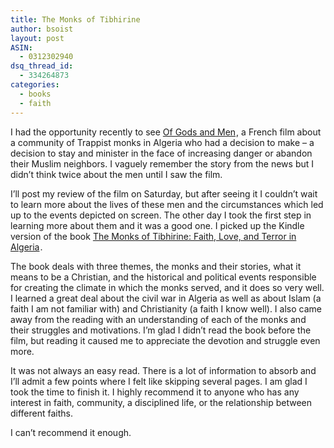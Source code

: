 ```yaml
---
title: The Monks of Tibhirine
author: bsoist
layout: post
ASIN:
  - 0312302940
dsq_thread_id:
  - 334264873
categories:
  - books
  - faith
---
```

I had the opportunity recently to see [Of Gods and Men][1]<img src="http://www.assoc-amazon.com/e/ir?t=&#038;l=as2&#038;o=1&#038;a=B004LWZVWU&#038;camp=217145&#038;creative=399373" width="1" height="1" border="0" alt="" style="border:none !important; margin:0px !important;" />, a French film about a community of Trappist monks in Algeria who had a decision to make &#8211; a decision to stay and minister in the face of increasing danger or abandon their Muslim neighbors. I vaguely remember the story from the news but I didn&#8217;t think twice about the men until I saw the film.

I&#8217;ll post my review of the film on Saturday, but after seeing it I couldn&#8217;t wait to learn more about the lives of these men and the circumstances which led up to the events depicted on screen. The other day I took the first step in learning more about them and it was a good one. I picked up the Kindle version of the book [The Monks of Tibhirine: Faith, Love, and Terror in Algeria][2]<img src="http://www.assoc-amazon.com/e/ir?t=&#038;l=as2&#038;o=1&#038;a=0312302940&#038;camp=217145&#038;creative=399369" width="1" height="1" border="0" alt="" style="border:none !important; margin:0px !important;" />.

The book deals with three themes, the monks and their stories, what it means to be a Christian, and the historical and political events responsible for creating the climate in which the monks served, and it does so very well. I learned a great deal about the civil war in Algeria as well as about Islam (a faith I am not familiar with) and Christianity (a faith I know well). I also came away from the reading with an understanding of each of the monks and their struggles and motivations. I&#8217;m glad I didn&#8217;t read the book before the film, but reading it caused me to appreciate the devotion and struggle even more. 

It was not always an easy read. There is a lot of information to absorb and I&#8217;ll admit a few points where I felt like skipping several pages. I am glad I took the time to finish it. I highly recommend it to anyone who has any interest in faith, community, a disciplined life, or the relationship between different faiths. 

I can&#8217;t recommend it enough.

 [1]: http://www.amazon.com/gp/product/B004LWZVWU/ref=as_li_ss_tl?ie=UTF8&#038;tag=weifyoasme-20&#038;linkCode=as2&#038;camp=217145&#038;creative=399373&#038;creativeASIN=B004LWZVWU
 [2]: http://www.amazon.com/gp/product/0312302940/ref=as_li_ss_tl?ie=UTF8&#038;tag=weifyoasme-20&#038;linkCode=as2&#038;camp=217145&#038;creative=399369&#038;creativeASIN=0312302940
